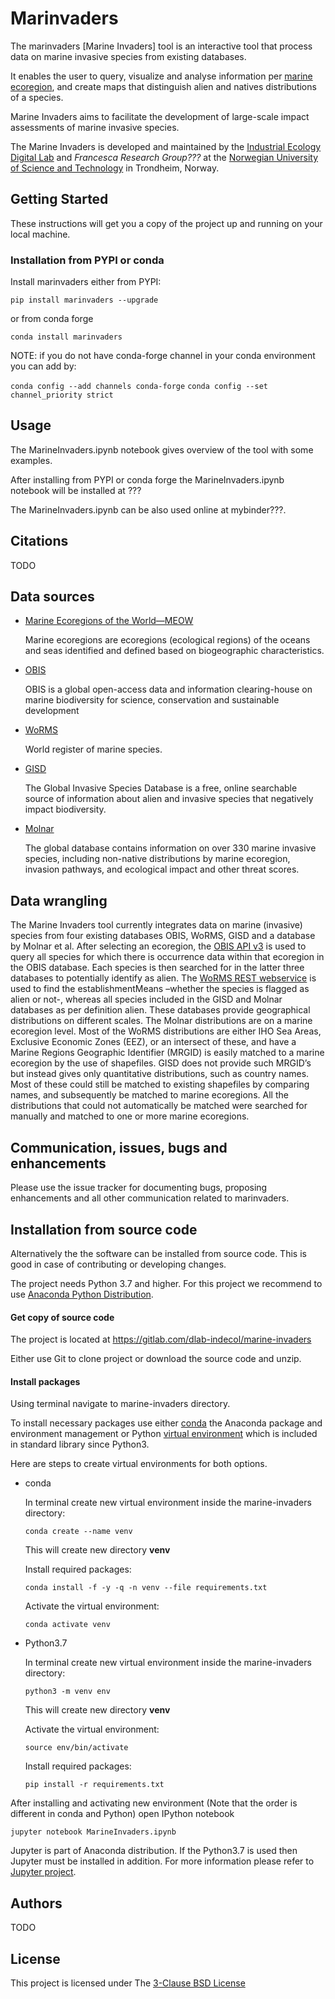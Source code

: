 # Marinvaders

The marinvaders [Marine Invaders] tool is an interactive
tool that process data on marine invasive species from 
existing databases. 

It enables the user to query, visualize and analyse information per 
[marine ecoregion](https://academic.oup.com/bioscience/article/57/7/573/238419),
and create maps that distinguish alien and natives distributions 
of a species. 

Marine Invaders aims to facilitate the development 
of large-scale impact assessments of marine invasive species. 

The Marine Invaders is developed and maintained by the 
[Industrial Ecology Digital Lab](https://iedl.no) 
and *Francesca Research Group???* at the 
[Norwegian University of Science and Technology](https://www.ntnu.edu) 
in Trondheim, Norway. 


## Getting Started

These instructions will get you a copy of the project up and running on
your local machine.

### Installation from PYPI or conda

Install marinvaders either from PYPI:

`pip install marinvaders --upgrade`

or from conda forge

`conda install marinvaders`

NOTE: if you do not have conda-forge channel in your conda environment you can add by:

`conda config --add channels conda-forge`
`conda config --set channel_priority strict`


## Usage

The MarineInvaders.ipynb notebook gives overview of the tool with some examples.

After installing from PYPI or conda forge the MarineInvaders.ipynb
notebook will be installed at ???

The MarineInvaders.ipynb can be also used online at mybinder???.

## Citations
TODO

## Data sources
* [Marine Ecoregions of the World—MEOW](https://en.wikipedia.org/wiki/Marine_ecoregions)

    Marine ecoregions are ecoregions (ecological regions) of the oceans and seas identified
    and defined based on biogeographic characteristics.

* [OBIS](https://obis.org/)

    OBIS is a global open-access data and information clearing-house on marine biodiversity
    for science, conservation and sustainable development

* [WoRMS](http://www.marinespecies.org/index.php)

    World register of marine species.

* [GISD](http://www.iucngisd.org/gisd/)

    The Global Invasive Species Database is a free, online searchable source of
    information about alien and invasive species that negatively impact biodiversity.

* [Molnar](https://www.conservationgateway.org/ConservationPractices/Marine/Pages/marineinvasives.aspx)

    The global database contains information on over 330 marine invasive species,
    including non-native distributions by marine ecoregion, invasion pathways,
     and ecological impact and other threat scores.
     
## Data wrangling
The Marine Invaders tool currently integrates data on marine 
(invasive) species from four existing databases OBIS, WoRMS, GISD 
and a database by Molnar et al. After selecting an ecoregion,
the [OBIS API v3](https://api.obis.org/) is used to query all 
species for which there is occurrence data within that ecoregion 
in the OBIS database. Each species is then searched for in the 
latter three databases to potentially identify as alien. 
The [WoRMS REST webservice](http://www.marinespecies.org/rest/)
is used to find the establishmentMeans –whether the species is 
flagged as alien or not-, whereas all species included in 
the GISD and Molnar databases as per definition alien. 
These databases provide geographical distributions on different 
scales. The Molnar distributions are on a marine ecoregion level. 
Most of the WoRMS distributions are either IHO Sea Areas, 
Exclusive Economic Zones (EEZ), or an intersect of these, 
and have a Marine Regions Geographic Identifier (MRGID) is easily 
matched to a marine ecoregion by the use of shapefiles. 
GISD does not provide such MRGID’s but instead gives only 
quantitative distributions, such as country names. Most of these 
could still be matched to existing shapefiles by comparing names, 
and subsequently be matched to marine ecoregions. 
All the distributions that could not automatically be matched 
were searched for manually and matched to one or more marine 
ecoregions. 


## Communication, issues, bugs and enhancements

Please use the issue tracker for documenting bugs, proposing enhancements and all other communication related to marinvaders.

## Installation from source code

Alternatively the the software can be installed from source code.
This is good in case of contributing or developing changes.

The project needs Python 3.7 and higher. For this project
we recommend to use 
[Anaconda Python Distribution](https://www.anaconda.com/distribution/).

#### Get copy of source code 
The project is located at https://gitlab.com/dlab-indecol/marine-invaders

Either use Git to clone project or download the source code and unzip.


#### Install packages

Using terminal navigate to marine-invaders directory. 

To install necessary packages use either [conda](https://docs.conda.io/projects/conda/en/latest/user-guide/tasks/manage-environments.html)
the Anaconda package and environment management or 
Python [virtual environment](https://docs.python.org/3/library/venv.html) which is
included in standard library since Python3.
 

Here are steps to create virtual environments for both options.

- conda

    In terminal create new virtual environment inside the marine-invaders directory:

    `conda create --name venv`

    This will create new directory **venv** 
    
    Install required packages:

    `conda install -f -y -q -n venv --file requirements.txt`

   Activate the virtual environment:

    `conda activate venv`

- Python3.7

    In terminal create new virtual environment inside the marine-invaders directory:

    `python3 -m venv env`

    This will create new directory **venv** 

    Activate the virtual environment:

    `source env/bin/activate`

    Install required packages:

    `pip install -r requirements.txt`
    
After installing and activating new environment (Note that the order is different 
in conda and Python) open IPython notebook

`jupyter notebook MarineInvaders.ipynb`

Jupyter is part of Anaconda distribution. If the Python3.7 is used
then Jupyter must be installed in addition. For more information please refer to
[Jupyter project](https://jupyter.readthedocs.io/en/latest/install.html).


## Authors
TODO

## License
This project is licensed under The [3-Clause BSD License](LICENSE.md)




